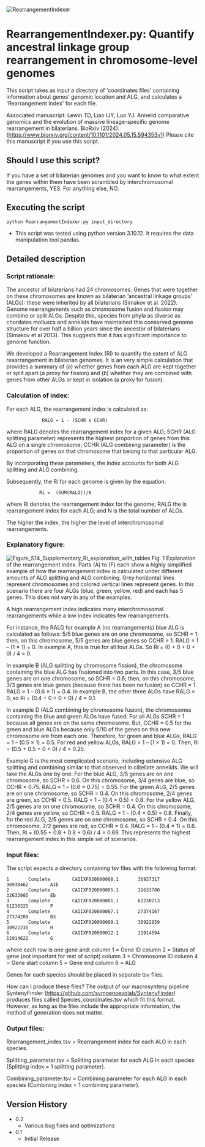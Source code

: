 ![RearrangementIndexer](https://github.com/symgenoevolab/RearrangementIndexer/assets/143068437/a22291b2-2c0c-41a3-bce7-52d0f5db9af1)

# RearrangementIndexer.py: Quantify ancestral linkage group rearrangement in chromosome-level genomes

This script takes as input a directory of 'coordinates files' containing information about genes' genomic location and ALG, and calculates a 'Rearrangement Index' for each file.

Associated manuscript: 
Lewin TD, Liao IJY, Luo YJ. Annelid comparative genomics and the evolution of massive lineage-specific genome rearrangement in bilaterians. BioRxiv (2024). (https://www.biorxiv.org/content/10.1101/2024.05.15.594353v1) Please cite this manuscript if you use this script. 

## Should I use this script?

If you have a set of bilaterian genomes and you want to know to what extent the genes within them have been scrambled by interchromosomal rearrangements, YES. For anything else, NO.

## Executing the script

```
python RearrangementIndexer.py input_directory
```

* This script was tested using python version 3.10.12. It requires the data manipulation tool pandas. 

## Detailed description

### Script rationale:
The ancestor of bilaterians had 24 chromosomes. Genes that were together on these chromosomes are known as bilaterian ‘ancestral linkage groups’ (ALGs): these were inherited by all bilaterians (Simakov et al. 2022). Genome rearrangements such as chromosome fusion and fission may combine or split ALGs. Despite this, species from phyla as diverse as chordates molluscs and annelids have maintained this conserved genome structure for over half a billion years since the ancestor of bilaterians (Simakov et al 2013). This suggests that it has significant importance to genome function.

We developed a Rearrangement Index (Ri) to quantify the extent of ALG reaarrangement in bilaterian genomes. It is an very simple calculation that provides a summary of (a) whether genes from each ALG are kept together or split apart (a proxy for fission) and (b) whether they are combined with genes from other ALGs or kept in isolation (a proxy for fusion).

### Calculation of index:
For each ALG, the rearrangement index is calculated as:

                 RALG = 1 - (SCHR x CCHR)    

where RALG denotes the rearrangement index for a given ALG; 
SCHR (ALG splitting parameter) represents the highest proportion of genes from this ALG on a single chromosome;
CCHR (ALG combining parameter) is the proportion of genes on that chromosome that belong to that particular ALG. 

By incorporating these parameters, the index accounts for both ALG splitting and ALG combining. 

Subsequently, the Ri for each genome is given by the equation:
                   
                Ri =  (SUM(RALG))/N

where Ri denotes the rearrangement index for the genome; 
RALG the is rearrangement index for each ALG; 
and N is the total number of ALGs. 

The higher the index, the higher the level of interchromosomal rearrangements.  


### Explanatory figure:
![Figure_S14_Supplementary_Ri_explanation_with_tables](https://github.com/symgenoevolab/RearrangementIndexer/assets/143068437/2fe49d8e-c372-41b2-abd2-bd295a33f739)
Fig. 1 Explanation of the rearrangement index. Parts (A) to (F) each show a highly simplified example of how the rearrangement index is calculated under different amounts of ALG splitting and ALG combining. Grey horizontal lines represent chromosomes and colored vertical lines represent genes. In this scenario there are four ALGs (blue, green, yellow, red) and each has 5 genes. This does not vary in any of the examples.

A high rearrangement index indicates many interchromosomal rearrangements while a low index indicates few rearrangements. 

For instance, the RALG for example A (no rearrangements) blue ALG is calculated as follows: 5/5 blue genes are on one chromosome, so SCHR = 1; then, on this chromosome, 5/5 genes are blue genes so CCHR = 1. RALG = 1 – (1 × 1) = 0. In example A, this is true for all four ALGs. So Ri = (0 + 0 + 0 + 0) / 4 = 0. 

In example B (ALG splitting by chromosome fission), the chromosome containing the blue ALG has fissioned into two parts. In this case, 3/5 blue genes are on one chromosome, so SCHR = 0.6; then, on this chromosome, 3/3 genes are blue genes (because there has been no fusion) so CCHR = 1. RALG = 1 – (0.6 × 1) = 0.4. In example B, the other three ALGs have RALG = 0, so Ri = (0.4 + 0 + 0 + 0) / 4 = 0.1.  

In example D (ALG combining by chromosome fusion), the chromosomes containing the blue and green ALGs have fused. For all ALGs SCHR = 1 because all genes are on the same chromosome. But, CCHR = 0.5 for the green and blue ALGs because only 5/10 of the genes on this new chromosome are from each one. Therefore, for green and blue ALGs, RALG = 1 – (0.5 × 1) = 0.5. For red and yellow ALGs, RALG = 1 – (1 × 1) = 0. Then, Ri = (0.5 + 0.5 + 0 + 0) / 4 = 0.25.  

Example G is the most complicated scenario, including extensive ALG splitting and combining similar to that observed in clitellate annelids. We will take the ALGs one by one. For the blue ALG, 3/5 genes are on one chromosome, so SCHR = 0.6. On this chromosome, 3/4 genes are blue, so CCHR = 0.75. RALG = 1 – (0.6 × 0.75) = 0.55. For the green ALG, 2/5 genes are on one chromosome, so SCHR = 0.4. On this chromosome, 2/4 genes are green, so CCHR = 0.5. RALG = 1 – (0.4 × 0.5) = 0.8. For the yellow ALG, 2/5 genes are on one chromosome, so SCHR = 0.4. On this chromosome, 2/4 genes are yellow, so CCHR = 0.5. RALG = 1 – (0.4 × 0.5) = 0.8. Finally, for the red ALG, 2/5 genes are on one chromosome, so SCHR = 0.4. On this chromosome, 2/2 genes are red, so CCHR = 0.4. RALG = 1 – (0.4 × 1) = 0.6. Then, Ri = (0.55 + 0.8 + 0.8 + 0.6) / 4 = 0.69.  This represents the highest rearrangement index in this simple set of scenarios. 

### Input files:

The script expects a directory containing tsv files with the following format:

```
1       Complete        CAIIXF020000008.1       36937317        36938462        A1b
2       Complete        CAIIXF020000005.1       32633780        32633985        Eb
3       Complete        CAIIXF020000001.1       61230213        61230325        P
4       Complete        CAIIXF020000007.1       27374167        27374209        B3
5       Complete        CAIIXF020000009.1       30922059        30922235        H
6       Complete        CAIIXF020000012.1       11914594        11914622        G
```

where each row is one gene and:
column 1 = Gene ID 
column 2 = Status of gene (not important for rest of script)
column 3 = Chromosome ID
column 4 = Gene start
column 5 = Gene end
column 6 = ALG

Genes for each species should be placed in separate tsv files.

How can I produce these files?  The output of our macrosynteny pipeline SyntenyFinder (https://github.com/symgenoevolab/SyntenyFinder) produces files called Species_coordinates.tsv which fit this format. However, as long as the files include the appropriate information, the method of generation does not matter.

### Output files:

Rearrangement_index.tsv = Rearrangement index for each ALG in each species.

Splitting_parameter.tsv = Splitting parameter for each ALG in each species (Splitting index = 1 splitting parameter).

Combining_parameter.tsv = Combining parameter for each ALG in each species (Combining index = 1 combining parameter).

## Version History

* 0.2
    * Various bug fixes and optimizations
* 0.1
    * Initial Release
